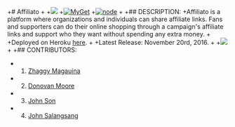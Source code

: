 +# Affiliato
 +
 +<img src="https://camo.githubusercontent.com/1c5c800fbdabc79cfaca8c90dd47022a5b5c7486/68747470733a2f2f696d672e736869656c64732e696f2f62616467652f636f64652532307374796c652d616972626e622d627269676874677265656e2e7376673f7374796c653d666c61742d737175617265" />
 +[![MyGet](https://img.shields.io/myget/mongodb/v/MongoDB.Driver.Core.svg?maxAge=2592000)]()
 +[![node](https://img.shields.io/node/v/gh-badges.svg?maxAge=2592000?style=plastic)]()
 +
 +## DESCRIPTION:
 +Affiliato is a platform where organizations and individuals can share affiliate links. Fans and supporters can do their online shopping through a campaign's affiliate links and support who they want without spending any extra money.
 +
 +Deployed on Heroku [here](https://warm-river-73199.herokuapp.com/).
 +
 +Latest Release: November 20rd, 2016.
 +
 +<img src="http://i.imgur.com/N8YpPxV.jpg" />
 +
 +## CONTRIBUTORS:
 +  1. [Zhaggy Magauina](https://github.com/Zhaggy)
 +  2. [Donovan Moore](https://github.com/donbobvanbirt)
 +  3. [John Son](https://github.com/Nemsae)
 +  4. [John Salangsang](https://github.com/johnsalay)
